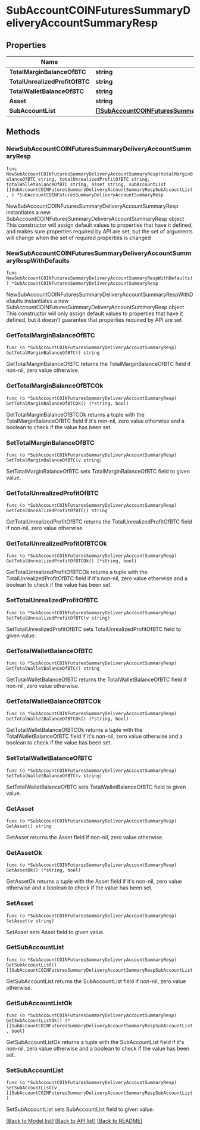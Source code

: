 # SubAccountCOINFuturesSummaryDeliveryAccountSummaryResp

## Properties

Name | Type | Description | Notes
------------ | ------------- | ------------- | -------------
**TotalMarginBalanceOfBTC** | **string** |  | 
**TotalUnrealizedProfitOfBTC** | **string** |  | 
**TotalWalletBalanceOfBTC** | **string** |  | 
**Asset** | **string** |  | 
**SubAccountList** | [**[]SubAccountCOINFuturesSummaryDeliveryAccountSummaryRespSubAccountList**](SubAccountCOINFuturesSummaryDeliveryAccountSummaryRespSubAccountList.md) |  | 

## Methods

### NewSubAccountCOINFuturesSummaryDeliveryAccountSummaryResp

`func NewSubAccountCOINFuturesSummaryDeliveryAccountSummaryResp(totalMarginBalanceOfBTC string, totalUnrealizedProfitOfBTC string, totalWalletBalanceOfBTC string, asset string, subAccountList []SubAccountCOINFuturesSummaryDeliveryAccountSummaryRespSubAccountList, ) *SubAccountCOINFuturesSummaryDeliveryAccountSummaryResp`

NewSubAccountCOINFuturesSummaryDeliveryAccountSummaryResp instantiates a new SubAccountCOINFuturesSummaryDeliveryAccountSummaryResp object
This constructor will assign default values to properties that have it defined,
and makes sure properties required by API are set, but the set of arguments
will change when the set of required properties is changed

### NewSubAccountCOINFuturesSummaryDeliveryAccountSummaryRespWithDefaults

`func NewSubAccountCOINFuturesSummaryDeliveryAccountSummaryRespWithDefaults() *SubAccountCOINFuturesSummaryDeliveryAccountSummaryResp`

NewSubAccountCOINFuturesSummaryDeliveryAccountSummaryRespWithDefaults instantiates a new SubAccountCOINFuturesSummaryDeliveryAccountSummaryResp object
This constructor will only assign default values to properties that have it defined,
but it doesn't guarantee that properties required by API are set

### GetTotalMarginBalanceOfBTC

`func (o *SubAccountCOINFuturesSummaryDeliveryAccountSummaryResp) GetTotalMarginBalanceOfBTC() string`

GetTotalMarginBalanceOfBTC returns the TotalMarginBalanceOfBTC field if non-nil, zero value otherwise.

### GetTotalMarginBalanceOfBTCOk

`func (o *SubAccountCOINFuturesSummaryDeliveryAccountSummaryResp) GetTotalMarginBalanceOfBTCOk() (*string, bool)`

GetTotalMarginBalanceOfBTCOk returns a tuple with the TotalMarginBalanceOfBTC field if it's non-nil, zero value otherwise
and a boolean to check if the value has been set.

### SetTotalMarginBalanceOfBTC

`func (o *SubAccountCOINFuturesSummaryDeliveryAccountSummaryResp) SetTotalMarginBalanceOfBTC(v string)`

SetTotalMarginBalanceOfBTC sets TotalMarginBalanceOfBTC field to given value.


### GetTotalUnrealizedProfitOfBTC

`func (o *SubAccountCOINFuturesSummaryDeliveryAccountSummaryResp) GetTotalUnrealizedProfitOfBTC() string`

GetTotalUnrealizedProfitOfBTC returns the TotalUnrealizedProfitOfBTC field if non-nil, zero value otherwise.

### GetTotalUnrealizedProfitOfBTCOk

`func (o *SubAccountCOINFuturesSummaryDeliveryAccountSummaryResp) GetTotalUnrealizedProfitOfBTCOk() (*string, bool)`

GetTotalUnrealizedProfitOfBTCOk returns a tuple with the TotalUnrealizedProfitOfBTC field if it's non-nil, zero value otherwise
and a boolean to check if the value has been set.

### SetTotalUnrealizedProfitOfBTC

`func (o *SubAccountCOINFuturesSummaryDeliveryAccountSummaryResp) SetTotalUnrealizedProfitOfBTC(v string)`

SetTotalUnrealizedProfitOfBTC sets TotalUnrealizedProfitOfBTC field to given value.


### GetTotalWalletBalanceOfBTC

`func (o *SubAccountCOINFuturesSummaryDeliveryAccountSummaryResp) GetTotalWalletBalanceOfBTC() string`

GetTotalWalletBalanceOfBTC returns the TotalWalletBalanceOfBTC field if non-nil, zero value otherwise.

### GetTotalWalletBalanceOfBTCOk

`func (o *SubAccountCOINFuturesSummaryDeliveryAccountSummaryResp) GetTotalWalletBalanceOfBTCOk() (*string, bool)`

GetTotalWalletBalanceOfBTCOk returns a tuple with the TotalWalletBalanceOfBTC field if it's non-nil, zero value otherwise
and a boolean to check if the value has been set.

### SetTotalWalletBalanceOfBTC

`func (o *SubAccountCOINFuturesSummaryDeliveryAccountSummaryResp) SetTotalWalletBalanceOfBTC(v string)`

SetTotalWalletBalanceOfBTC sets TotalWalletBalanceOfBTC field to given value.


### GetAsset

`func (o *SubAccountCOINFuturesSummaryDeliveryAccountSummaryResp) GetAsset() string`

GetAsset returns the Asset field if non-nil, zero value otherwise.

### GetAssetOk

`func (o *SubAccountCOINFuturesSummaryDeliveryAccountSummaryResp) GetAssetOk() (*string, bool)`

GetAssetOk returns a tuple with the Asset field if it's non-nil, zero value otherwise
and a boolean to check if the value has been set.

### SetAsset

`func (o *SubAccountCOINFuturesSummaryDeliveryAccountSummaryResp) SetAsset(v string)`

SetAsset sets Asset field to given value.


### GetSubAccountList

`func (o *SubAccountCOINFuturesSummaryDeliveryAccountSummaryResp) GetSubAccountList() []SubAccountCOINFuturesSummaryDeliveryAccountSummaryRespSubAccountList`

GetSubAccountList returns the SubAccountList field if non-nil, zero value otherwise.

### GetSubAccountListOk

`func (o *SubAccountCOINFuturesSummaryDeliveryAccountSummaryResp) GetSubAccountListOk() (*[]SubAccountCOINFuturesSummaryDeliveryAccountSummaryRespSubAccountList, bool)`

GetSubAccountListOk returns a tuple with the SubAccountList field if it's non-nil, zero value otherwise
and a boolean to check if the value has been set.

### SetSubAccountList

`func (o *SubAccountCOINFuturesSummaryDeliveryAccountSummaryResp) SetSubAccountList(v []SubAccountCOINFuturesSummaryDeliveryAccountSummaryRespSubAccountList)`

SetSubAccountList sets SubAccountList field to given value.



[[Back to Model list]](../README.md#documentation-for-models) [[Back to API list]](../README.md#documentation-for-api-endpoints) [[Back to README]](../README.md)


